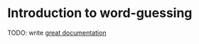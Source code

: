 # Introduction to word-guessing

TODO: write [great documentation](http://jacobian.org/writing/what-to-write/)
